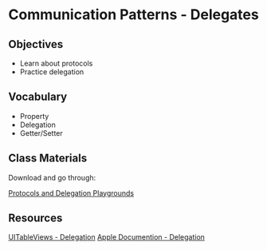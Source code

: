 # Communication Patterns - Delegates

## Objectives

- Learn about protocols
- Practice delegation

## Vocabulary

- Property
- Delegation
- Getter/Setter

## Class Materials

Download and go through:

[Protocols and Delegation Playgrounds](communication-patterns-delegation.playground)

## Resources

[UITableViews - Delegation](https://developer.apple.com/documentation/uikit/uitableview)
[Apple Documention - Delegation](https://developer.apple.com/library/content/documentation/General/Conceptual/DevPedia-CocoaCore/Delegation.html)